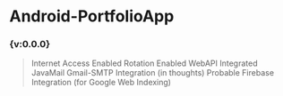 # Android-PortfolioApp
### {v:0.0.0}
> Internet Access Enabled
> Rotation Enabled
> WebAPI Integrated
> JavaMail Gmail-SMTP Integration (in thoughts)
> Probable Firebase Integration (for Google Web Indexing)